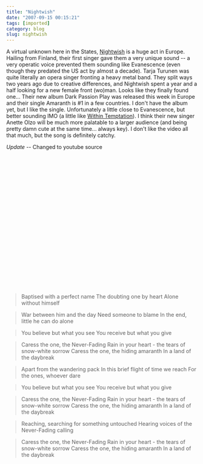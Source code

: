 ```yaml
---
title: "Nightwish"
date: "2007-09-15 00:15:21"
tags: [imported]
category: blog
slug: nightwish
---
```


A virtual unknown here in the States, <a href="http://www.nightwish.com">Nightwish</a> is a huge act in Europe. Hailing from Finland, their first singer gave them a very unique sound -- a very operatic voice prevented them sounding like Evanescence (even though they predated the US act by almost a decade). Tarja Turunen was quite literally an opera singer fronting a heavy metal band. They split ways two years ago due to creative differences, and Nightwish spent a year and a half looking for a new female front (wo)man. Looks like they finally found one... Their new album Dark Passion Play was released this week in Europe and their single Amaranth is #1 in a few countries. I don't have the album yet, but I like the single. Unfortunately a little close to Evanescence, but better sounding IMO (a little like <a href="http://www.within-temptation.com/">Within Temptation</a>). I think their new singer Anette Olzo will be much more palatable to a larger audience (and being pretty damn cute at the same time... always key). I don't like the video all that much, but the song is definitely catchy.

<em>Update</em> -- Changed to youtube source

<object width="425" height="350"><param name="movie" value="http://www.youtube.com/v/GdZn7k5rZLQ"></param><param name="wmode" value="transparent"></param><embed src="http://www.youtube.com/v/GdZn7k5rZLQ" type="application/x-shockwave-flash" wmode="transparent" width="425" height="350"></embed></object>

> Baptised with a perfect name The doubting one by heart Alone without himself

> War between him and the day Need someone to blame In the end, little he can do alone

> You believe but what you see You receive but what you give

> Caress the one, the Never-Fading Rain in your heart - the tears of snow-white sorrow Caress the one, the hiding amaranth In a land of the daybreak

> Apart from the wandering pack In this brief flight of time we reach For the ones, whoever dare

> You believe but what you see You receive but what you give

> Caress the one, the Never-Fading Rain in your heart - the tears of snow-white sorrow Caress the one, the hiding amaranth In a land of the daybreak

> Reaching, searching for something untouched Hearing voices of the Never-Fading calling

> Caress the one, the Never-Fading Rain in your heart - the tears of snow-white sorrow Caress the one, the hiding amaranth In a land of the daybreak

